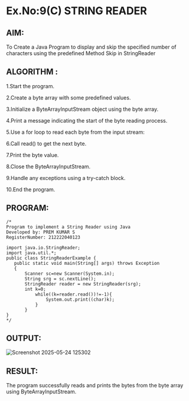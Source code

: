 # Ex.No:9(C)             STRING READER
## AIM:
 To Create a Java Program to display and skip the specified number of characters using the predefined Method Skip in StringReader


## ALGORITHM :
1.Start the program.

2.Create a byte array with some predefined values.

3.Initialize a ByteArrayInputStream object using the byte array.

4.Print a message indicating the start of the byte reading process.

5.Use a for loop to read each byte from the input stream:

6.Call read() to get the next byte.

7.Print the byte value.

8.Close the ByteArrayInputStream.

9.Handle any exceptions using a try-catch block.

10.End the program.


## PROGRAM:
 ```
/*
Program to implement a String Reader using Java
Developed by: PREM KUMAR S
RegisterNumber: 212222040123

import java.io.StringReader; 
import java.util.*;
public class StringReaderExample {  
    public static void main(String[] args) throws Exception 
    {  
        Scanner sc=new Scanner(System.in);
        String srg = sc.nextLine();  
        StringReader reader = new StringReader(srg);  
        int k=0; 
            while((k=reader.read())!=-1){  
                System.out.print((char)k);  
            }  
        }  
}  
*/
```









## OUTPUT:

![Screenshot 2025-05-24 125302](https://github.com/user-attachments/assets/87a029de-47be-4179-bc03-04022e7327ba)


## RESULT:
The program successfully reads and prints the bytes from the byte array using ByteArrayInputStream.










